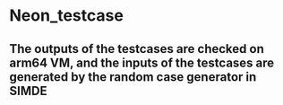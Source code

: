 # Neon_testcase
## The outputs of the testcases are checked on arm64 VM, and the inputs of the testcases are generated by the random case generator in SIMDE
